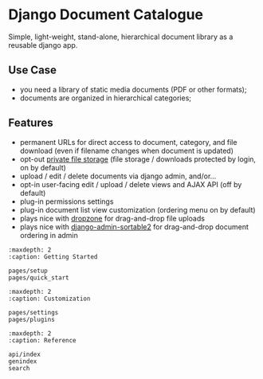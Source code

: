 # Django Document Catalogue

Simple, light-weight, stand-alone, hierarchical document library as a
reusable django app.

## Use Case
 * you need a library of static media documents (PDF or other formats);
 * documents are organized in hierarchical categories;

## Features
 * permanent URLs for direct access to document, category, and file download (even if filename changes when document is updated)
 * opt-out [private file storage](https://github.com/edoburu/django-private-storage#django-private-storage)
   (file storage / downloads protected by login, on by default)
 * upload / edit / delete documents via django admin, and/or...
 * opt-in user-facing edit / upload / delete views and AJAX API  (off by default)
 * plug-in permissions settings
 * plug-in document list view customization (ordering menu on by default)
 * plays nice with [dropzone](https://www.dropzonejs.com/) for drag-and-drop file uploads
 * plays nice with [django-admin-sortable2](https://django-admin-sortable2.readthedocs.io) for drag-and-drop document ordering in admin

```{toctree}
:maxdepth: 2
:caption: Getting Started

pages/setup
pages/quick_start
```

```{toctree}
:maxdepth: 2
:caption: Customization

pages/settings
pages/plugins
```

```{toctree}
:maxdepth: 2
:caption: Reference

api/index
genindex
search
```
